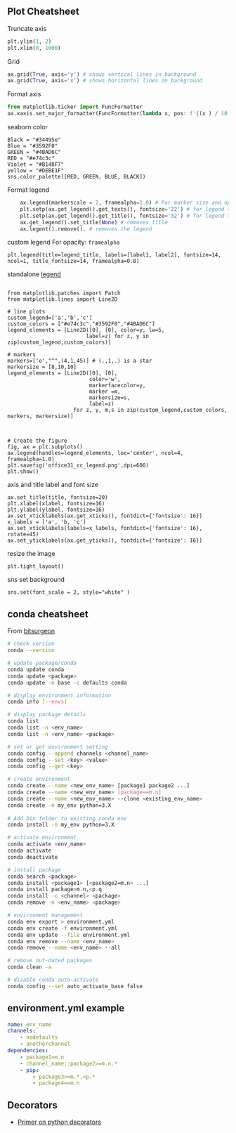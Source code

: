 ## Plot Cheatsheet

Truncate axis 
```python
plt.ylim(1, 2)
plt.xlim(0, 1000)
```

Grid
```python
ax.grid(True, axis='y') # shows vertical lines in background
ax.grid(True, axis='x') # shows horizontal lines in background
```

Format axis
```python
from matplotlib.ticker import FuncFormatter
ax.xaxis.set_major_formatter(FuncFormatter(lambda x, pos: f'{(x ) / 10 ** 5:,.0f}x$10^5$'))
```

seaborn color 
```
Black = "#34495e"
Blue = "#3592F0"
GREEN = "#4BAD6C"
RED = "#e74c3c"
Violet = "#B148F7"
yellow = "#DEBE1F"
sns.color_palette([RED, GREEN, BLUE, BLACK])
```

Format legend
```Python
    ax.legend(markerscale = 2, framealpha=1.0) # For marker size and opacity
    plt.setp(ax.get_legend().get_texts(), fontsize='22') # for legend text
    plt.setp(ax.get_legend().get_title(), fontsize='32') # for legend title
    ax.get_legend().set_title(None) # removes title
    ax.legent().remove(). # removes the legend
```

custom legend
For opacity: `framealpha` 
```
plt.legend(title=legend_title, labels=[label1, label2], fontsize=14, ncol=1, title_fontsize=14, framealpha=0.8) 
```


standalone [legend](https://matplotlib.org/stable/gallery/text_labels_and_annotations/custom_legends.html?highlight=legend)
```

from matplotlib.patches import Patch
from matplotlib.lines import Line2D

# line plots
custom_legend=['a','b','c']
custom_colors = ["#e74c3c","#3592F0","#4BAD6C"]
legend_elements = [Line2D([0], [0], color=y, lw=5,
                         label=z) for z, y in zip(custom_legend,custom_colors)]

# markers
markers=['o',"^",(4,1,45)] # (.,1,.) is a star
markersize = [8,10,10]
legend_elements = [Line2D([0], [0],
                          color='w', 
                          markerfacecolor=y, 
                          marker =m,
                          markersize=s,
                          label=z)
                     for z, y, m,s in zip(custom_legend,custom_colors, markers, markersize)]



# Create the figure
fig, ax = plt.subplots()
ax.legend(handles=legend_elements, loc='center', ncol=4, framealpha=1.0)
plt.savefig('office31_cc_legend.png',dpi=600)
plt.show()
```

axis and title label and font size
```
ax.set_title(title, fontsize=20)
plt.xlabel(xlabel, fontsize=16)
plt.ylabel(ylabel, fontsize=16)
ax.set_xticklabels(ax.get_xticks(), fontdict={'fontsize': 16})
x_labels = ['a', 'b, 'c']
ax.set_xticklabels(labels=x_labels, fontdict={'fontsize': 16}, rotate=45)
ax.set_yticklabels(ax.get_yticks(), fontdict={'fontsize': 16})
```

resize the image
```
plt.tight_layout()
```

sns set background
```
sns.set(font_scale = 2, style="white" )
```




## conda cheatsheet

From [bitsurgeon](https://gist.github.com/bitsurgeon/7a2487a0ba03e37f2cc4fe1f2f2b38fb)

```sh
# check version
conda --version

# update package/conda
conda update conda
conda update <package>
conda update -n base -c defaults conda

# display environment information
conda info [--envs]

# display package details
conda list
conda list -n <env_name>
conda list -n <env_name> <package>

# set or get environment setting
conda config --append channels <channel_name>
conda config --set <key> <value>
conda config --get <key>

# create environment
conda create --name <new_env_name> [package1 package2 ...]
conda create --name <new_env_name> [package==m.n]
conda create --name <new_env_name> --clone <existing_env_name>
conda create -n my_env python=3.X
 
# Add bin folder to existing conda env
conda install -n my_env python=3.X

# activate environment
conda activate <env_name>
conda activate
conda deactivate

# install package
conda search <package>
conda install <package1> [<package2=m.n> ...]
conda install package>m.n,<p.q
conda install -c <channel> <package>
conda remove -n <env_name> <package>

# environment management
conda env export > environment.yml
conda env create -f environment.yml
conda env update --file environment.yml
conda env remove --name <env_name> 
conda remove --name <env_name> --all

# remove out-dated packages
conda clean -a

# disable conda auto-activate
conda config --set auto_activate_base false

```

## environment.yml example

```yml
name: env_name
channels:
    - nodefaults
    - anotherchannel
dependencies:
    - package1=m.n
    - channel_name::package2>=m.n.*
    - pip:
        - package3>=m.*,<p.*
        - package4==m.n
```
## Decorators

* [Primer on python decorators](https://realpython.com/primer-on-python-decorators/)
